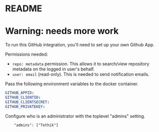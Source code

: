 # README

# Warning: needs more work

To run this GitHub integration, you'll need to set up your own Github App.

Permissions needed:

- `repo: metadata` permission. This allows it to search/view repository metadata on the logged in user's behalf.
- `user: email` (read-only). This is needed to send notification emails.

Pass the following environment variables to the docker container.

```yaml
GITHUB_APPID:
GITHUB_CLIENTID:
GITHUB_CLIENTSECRET:
GITHUB_PRIVATEKEY:
```

Configure who is an administrator with the toplevel "admins" setting.

```
    "admins": ["Tethik"]
```
